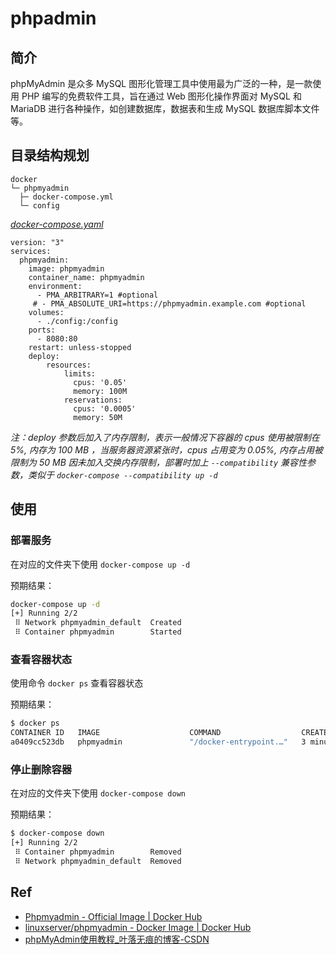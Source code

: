 # phpadmin

## 简介

phpMyAdmin 是众多 MySQL 图形化管理工具中使用最为广泛的一种，是一款使用 PHP 编写的免费软件工具，旨在通过 Web 图形化操作界面对 MySQL 和 MariaDB 进行各种操作，如创建数据库，数据表和生成 MySQL 数据库脚本文件等。

## 目录结构规划

```
docker
└─ phpmyadmin
  ├─ docker-compose.yml
  └─ config
```

[_docker-compose.yaml_](docker-compose.yaml)
```
version: "3"
services:
  phpmyadmin:
    image: phpmyadmin
    container_name: phpmyadmin
    environment:
      - PMA_ARBITRARY=1 #optional
     # - PMA_ABSOLUTE_URI=https://phpmyadmin.example.com #optional
    volumes:
      - ./config:/config
    ports:
      - 8080:80
    restart: unless-stopped
    deploy:
        resources:
            limits:
              cpus: '0.05'
              memory: 100M
            reservations:
              cpus: '0.0005'
              memory: 50M
```
_注：deploy 参数后加入了内存限制，表示一般情况下容器的 cpus 使用被限制在 5%, 内存为 100 MB ，当服务器资源紧张时，cpus 占用变为 0.05%, 内存占用被限制为 50 MB_
_因未加入交换内存限制，部署时加上 `--compatibility` 兼容性参数，类似于 `docker-compose --compatibility up -d`_

## 使用

### 部署服务

在对应的文件夹下使用 `docker-compose up -d`

预期结果：

```bash
docker-compose up -d
[+] Running 2/2
 ⠿ Network phpmyadmin_default  Created
 ⠿ Container phpmyadmin        Started
```

### 查看容器状态

使用命令 `docker ps` 查看容器状态

预期结果：

```bash
$ docker ps
CONTAINER ID   IMAGE                    COMMAND                  CREATED             STATUS             PORTS                                                           NAMES
a0409cc523db   phpmyadmin               "/docker-entrypoint.…"   3 minutes ago   Up 3 minutes   0.0.0.0:8080->80/tcp, :::8080->80/tcp                           phpmyadmin
```

### 停止删除容器

在对应的文件夹下使用 `docker-compose down`

预期结果：

```bash
$ docker-compose down
[+] Running 2/2
 ⠿ Container phpmyadmin        Removed
 ⠿ Network phpmyadmin_default  Removed
``` 

## Ref

- [Phpmyadmin - Official Image | Docker Hub](https://hub.docker.com/_/phpmyadmin)
- [linuxserver/phpmyadmin - Docker Image | Docker Hub](https://hub.docker.com/r/linuxserver/phpmyadmin)
- [phpMyAdmin使用教程_叶落无痕的博客-CSDN](https://blog.csdn.net/u012767761/article/details/78238487)